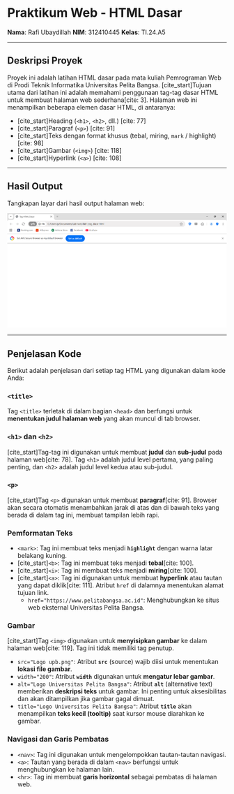 # Praktikum Web - HTML Dasar

**Nama**: Rafi Ubaydillah
**NIM**: 312410445
**Kelas**: TI.24.A5

---

## Deskripsi Proyek

Proyek ini adalah latihan HTML dasar pada mata kuliah Pemrograman Web di Prodi Teknik Informatika Universitas Pelita Bangsa. [cite_start]Tujuan utama dari latihan ini adalah memahami penggunaan tag-tag dasar HTML untuk membuat halaman web sederhana[cite: 3]. Halaman web ini menampilkan beberapa elemen dasar HTML, di antaranya:
* [cite_start]Heading (`<h1>`, `<h2>`, dll.) [cite: 77]
* [cite_start]Paragraf (`<p>`) [cite: 91]
* [cite_start]Teks dengan format khusus (tebal, miring, `mark` / highlight) [cite: 98]
* [cite_start]Gambar (`<img>`) [cite: 118]
* [cite_start]Hyperlink (`<a>`) [cite: 108]

---

## Hasil Output

Tangkapan layar dari hasil output halaman web:

![Hasil Output ke-1](https://github.com/rafiubaydillah53-design/Lab-web/blob/a73ed39453b12a63e520ce1767852778899bb60c/hasil%20output%20ke-1.png)


---

## Penjelasan Kode

Berikut adalah penjelasan dari setiap tag HTML yang digunakan dalam kode Anda:

### `<title>`
Tag `<title>` terletak di dalam bagian `<head>` dan berfungsi untuk **menentukan judul halaman web** yang akan muncul di tab browser.

### `<h1>` dan `<h2>`
[cite_start]Tag-tag ini digunakan untuk membuat **judul** dan **sub-judul** pada halaman web[cite: 78]. Tag `<h1>` adalah judul level pertama, yang paling penting, dan `<h2>` adalah judul level kedua atau sub-judul.

### `<p>`
[cite_start]Tag `<p>` digunakan untuk membuat **paragraf**[cite: 91]. Browser akan secara otomatis menambahkan jarak di atas dan di bawah teks yang berada di dalam tag ini, membuat tampilan lebih rapi.

### Pemformatan Teks
* `<mark>`: Tag ini membuat teks menjadi **`highlight`** dengan warna latar belakang kuning.
* [cite_start]`<b>`: Tag ini membuat teks menjadi **tebal**[cite: 100].
* [cite_start]`<i>`: Tag ini membuat teks menjadi **miring**[cite: 100].
* [cite_start]`<a>`: Tag ini digunakan untuk membuat **hyperlink** atau tautan yang dapat diklik[cite: 111]. Atribut `href` di dalamnya menentukan alamat tujuan link.
    * `href="https://www.pelitabangsa.ac.id"`: Menghubungkan ke situs web eksternal Universitas Pelita Bangsa.

### Gambar
[cite_start]Tag `<img>` digunakan untuk **menyisipkan gambar** ke dalam halaman web[cite: 119]. Tag ini tidak memiliki tag penutup.
* `src="Logo upb.png"`: Atribut **`src`** (source) wajib diisi untuk menentukan **lokasi file gambar**.
* `width="200"`: Atribut **`width`** digunakan untuk **mengatur lebar gambar**.
* `alt="Logo Universitas Pelita Bangsa"`: Atribut **`alt`** (alternative text) memberikan **deskripsi teks** untuk gambar. Ini penting untuk aksesibilitas dan akan ditampilkan jika gambar gagal dimuat.
* `title="Logo Universitas Pelita Bangsa"`: Atribut **`title`** akan menampilkan **teks kecil (tooltip)** saat kursor mouse diarahkan ke gambar.

### Navigasi dan Garis Pembatas
* `<nav>`: Tag ini digunakan untuk mengelompokkan tautan-tautan navigasi.
* `<a>`: Tautan yang berada di dalam `<nav>` berfungsi untuk menghubungkan ke halaman lain.
* `<hr>`: Tag ini membuat **garis horizontal** sebagai pembatas di halaman web.
